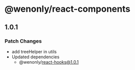 # @wenonly/react-components

## 1.0.1

### Patch Changes

- add treeHelper in utils
- Updated dependencies
  - @wenonly/react-hooks@1.0.1
